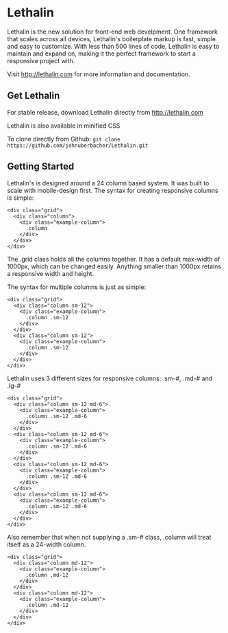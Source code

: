 # Lethalin
Lethalin is the new solution for front-end web develpment. One framework that scales across all devices, Lethalin's boilerplate markup is fast, simple and easy to customize. With less than 500 lines of code, Lethalin is easy to maintain and expand on, making it the perfect framework to start a responsive project with.

Visit http://lethalin.com for more information and documentation.

## Get Lethalin
For stable release, download Lethalin directly from http://lethalin.com

Lethalin is also available in minified CSS


To clone directly from Github: `git clone https://github.com/johnuberbacher/Lethalin.git`

## Getting Started
Lethalin's is designed around a 24 column based system. It was built to scale with mobile-design first. 
The syntax for creating responsive columns is simple:
```
<div class="grid">
  <div class="column">
    <div class="example-column">
      .column
    </div>
  </div>
</div>
```
The .grid class holds all the columns together. It has a default max-width of 1000px, which can be changed easily. Anything smaller than 1000px retains a responsive width and height.


The syntax for multiple columns is just as simple:
```
<div class="grid">
  <div class="column sm-12">
    <div class="example-column">
      .column .sm-12
    </div>
  </div>
  <div class="column sm-12">
    <div class="example-column">
      .column .sm-12
    </div>
  </div>
</div>
```


Lethalin uses 3 different sizes for responsive columns: .sm-#, .md-# and .lg-#
```
<div class="grid">
  <div class="column sm-12 md-6">
    <div class="example-column">
      .column .sm-12 .md-6
    </div>
  </div>
  <div class="column sm-12 md-6">
    <div class="example-column">
      .column .sm-12 .md-6
    </div>
  </div>
  <div class="column sm-12 md-6">
    <div class="example-column">
      .column .sm-12 .md-6
    </div>
  </div>
  <div class="column sm-12 md-6">
    <div class="example-column">
      .column .sm-12 .md-6
    </div>
  </div>
</div>
```


Also remember that when not supplying a .sm-# class, .column will treat itself as a 24-width column.
```
<div class="grid">
  <div class="column md-12">
    <div class="example-column">
      .column .md-12
    </div>
  </div>
  <div class="column md-12">
    <div class="example-column">
      .column .md-12
    </div>
  </div>
</div>
```